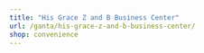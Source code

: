 ```yaml
---
title: "His Grace Z and B Business Center"
url: /ganta/his-grace-z-and-b-business-center/
shop: convenience
---
```

